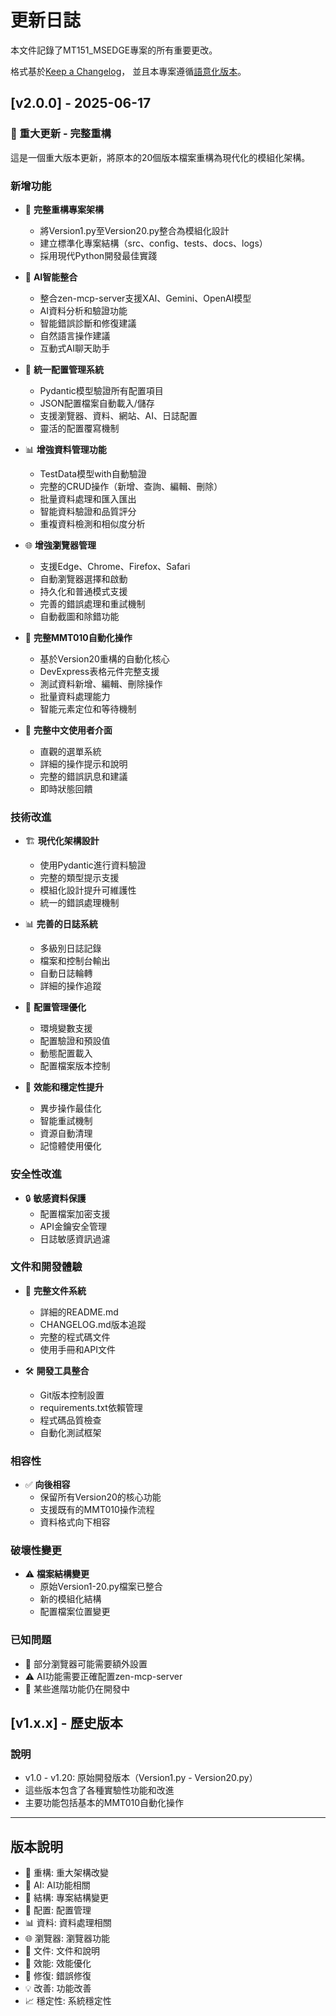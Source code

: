 # 更新日誌

本文件記錄了MT151_MSEDGE專案的所有重要更改。

格式基於[Keep a Changelog](https://keepachangelog.com/zh-TW/1.0.0/)，
並且本專案遵循[語意化版本](https://semver.org/lang/zh-TW/)。

## [v2.0.0] - 2025-06-17

### 🚀 重大更新 - 完整重構
這是一個重大版本更新，將原本的20個版本檔案重構為現代化的模組化架構。

### 新增功能
- 🔄 **完整重構專案架構**
  * 將Version1.py至Version20.py整合為模組化設計
  * 建立標準化專案結構（src、config、tests、docs、logs）
  * 採用現代Python開發最佳實踐

- 🤖 **AI智能整合**
  * 整合zen-mcp-server支援XAI、Gemini、OpenAI模型
  * AI資料分析和驗證功能
  * 智能錯誤診斷和修復建議
  * 自然語言操作建議
  * 互動式AI聊天助手

- 🔧 **統一配置管理系統**
  * Pydantic模型驗證所有配置項目
  * JSON配置檔案自動載入/儲存
  * 支援瀏覽器、資料、網站、AI、日誌配置
  * 靈活的配置覆寫機制

- 📊 **增強資料管理功能**
  * TestData模型with自動驗證
  * 完整的CRUD操作（新增、查詢、編輯、刪除）
  * 批量資料處理和匯入匯出
  * 智能資料驗證和品質評分
  * 重複資料檢測和相似度分析

- 🌐 **增強瀏覽器管理**
  * 支援Edge、Chrome、Firefox、Safari
  * 自動瀏覽器選擇和啟動
  * 持久化和普通模式支援
  * 完善的錯誤處理和重試機制
  * 自動截圖和除錯功能

- 🧪 **完整MMT010自動化操作**
  * 基於Version20重構的自動化核心
  * DevExpress表格元件完整支援
  * 測試資料新增、編輯、刪除操作
  * 批量資料處理能力
  * 智能元素定位和等待機制

- 📝 **完整中文使用者介面**
  * 直觀的選單系統
  * 詳細的操作提示和說明
  * 完整的錯誤訊息和建議
  * 即時狀態回饋

### 技術改進
- 🏗️ **現代化架構設計**
  * 使用Pydantic進行資料驗證
  * 完整的類型提示支援
  * 模組化設計提升可維護性
  * 統一的錯誤處理機制

- 📊 **完善的日誌系統**
  * 多級別日誌記錄
  * 檔案和控制台輸出
  * 自動日誌輪轉
  * 詳細的操作追蹤

- 🔧 **配置管理優化**
  * 環境變數支援
  * 配置驗證和預設值
  * 動態配置載入
  * 配置檔案版本控制

- 🚀 **效能和穩定性提升**
  * 異步操作最佳化
  * 智能重試機制
  * 資源自動清理
  * 記憶體使用優化

### 安全性改進
- 🔒 **敏感資料保護**
  * 配置檔案加密支援
  * API金鑰安全管理
  * 日誌敏感資訊過濾

### 文件和開發體驗
- 📖 **完整文件系統**
  * 詳細的README.md
  * CHANGELOG.md版本追蹤
  * 完整的程式碼文件
  * 使用手冊和API文件

- 🛠️ **開發工具整合**
  * Git版本控制設置
  * requirements.txt依賴管理
  * 程式碼品質檢查
  * 自動化測試框架

### 相容性
- ✅ **向後相容**
  * 保留所有Version20的核心功能
  * 支援既有的MMT010操作流程
  * 資料格式向下相容

### 破壞性變更
- ⚠️ **檔案結構變更**
  * 原始Version1-20.py檔案已整合
  * 新的模組化結構
  * 配置檔案位置變更

### 已知問題
- 🐛 部分瀏覽器可能需要額外設置
- ⚠️ AI功能需要正確配置zen-mcp-server
- 📝 某些進階功能仍在開發中

## [v1.x.x] - 歷史版本
### 說明
- v1.0 - v1.20: 原始開發版本（Version1.py - Version20.py）
- 這些版本包含了各種實驗性功能和改進
- 主要功能包括基本的MMT010自動化操作

---
## 版本說明
- 🔄 重構: 重大架構改變
- 🤖 AI: AI功能相關
- 📁 結構: 專案結構變更
- 🔧 配置: 配置管理
- 📊 資料: 資料處理相關
- 🌐 瀏覽器: 瀏覽器功能
- 📝 文件: 文件和說明
- 🚀 效能: 效能優化
- 🐛 修復: 錯誤修復
- 💡 改善: 功能改善
- 📈 穩定性: 系統穩定性